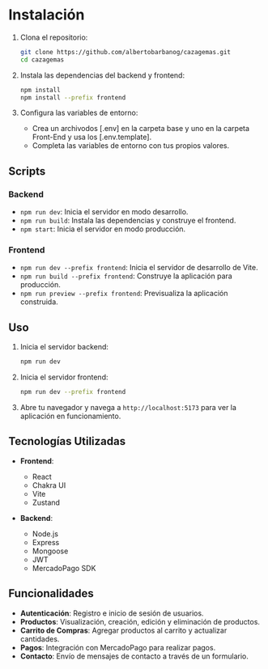 # Instalación

1. Clona el repositorio:

   ```sh
   git clone https://github.com/albertobarbanog/cazagemas.git
   cd cazagemas
   ```

2. Instala las dependencias del backend y frontend:

   ```sh
   npm install
   npm install --prefix frontend
   ```

3. Configura las variables de entorno:
   - Crea un archivodos [.env] en la carpeta base y uno en la carpeta Front-End y usa los [.env.template].
   - Completa las variables de entorno con tus propios valores.

## Scripts

### Backend

- `npm run dev`: Inicia el servidor en modo desarrollo.
- `npm run build`: Instala las dependencias y construye el frontend.
- `npm start`: Inicia el servidor en modo producción.

### Frontend

- `npm run dev --prefix frontend`: Inicia el servidor de desarrollo de Vite.
- `npm run build --prefix frontend`: Construye la aplicación para producción.
- `npm run preview --prefix frontend`: Previsualiza la aplicación construida.

## Uso

1. Inicia el servidor backend:

   ```sh
   npm run dev
   ```

2. Inicia el servidor frontend:

   ```sh
   npm run dev --prefix frontend
   ```

3. Abre tu navegador y navega a `http://localhost:5173` para ver la aplicación en funcionamiento.

## Tecnologías Utilizadas

- **Frontend**:

  - React
  - Chakra UI
  - Vite
  - Zustand

- **Backend**:
  - Node.js
  - Express
  - Mongoose
  - JWT
  - MercadoPago SDK

## Funcionalidades

- **Autenticación**: Registro e inicio de sesión de usuarios.
- **Productos**: Visualización, creación, edición y eliminación de productos.
- **Carrito de Compras**: Agregar productos al carrito y actualizar cantidades.
- **Pagos**: Integración con MercadoPago para realizar pagos.
- **Contacto**: Envío de mensajes de contacto a través de un formulario.
